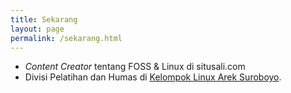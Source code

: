 ```yaml
---
title: Sekarang
layout: page
permalink: /sekarang.html
---
```


- *Content Creator* tentang FOSS & Linux di situsali.com
- Divisi Pelatihan dan Humas di [Kelompok Linux Arek Suroboyo](https://klas.or.id).
